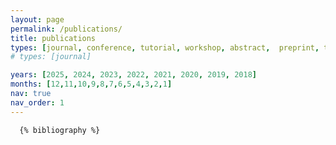 ```yaml
---
layout: page
permalink: /publications/
title: publications
types: [journal, conference, tutorial, workshop, abstract,  preprint, thesis]
# types: [journal]

years: [2025, 2024, 2023, 2022, 2021, 2020, 2019, 2018]
months: [12,11,10,9,8,7,6,5,4,3,2,1]
nav: true
nav_order: 1
---
```


<!-- _pages/publications.md -->

<!-- Bibsearch Feature -->

<!-- {% include bib_search.liquid %} -->

<div class="publications">

      {% bibliography %}


</div>








